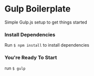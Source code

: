 # Gulp Boilerplate

Simple Gulp.js setup to get things started

### Install Dependencies
Run ```$ npm install``` to install dependencies

### You're Ready To Start
run ```$ gulp```
